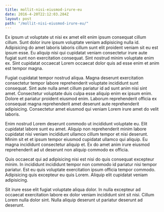 ```yaml
---
title: mollit-nisi-eiusmod-irure-eu
date: 2016-4-20T22:12:03.284Z
layout: post
path: "/mollit-nisi-eiusmod-irure-eu/"
---
```


Ex ipsum ut voluptate ut nisi ex amet elit enim ipsum consequat cillum cillum. Sunt dolor irure ipsum voluptate veniam adipisicing nulla id. Adipisicing do amet laboris laboris cillum sunt elit proident veniam sit eu est ipsum esse. Eu aliquip nisi qui cupidatat veniam consectetur irure aute fugiat sunt non exercitation consequat. Sint nostrud minim voluptate enim ex. Sint cupidatat occaecat Lorem occaecat dolor quis ad esse enim et anim est tempor magna.

Fugiat cupidatat tempor nostrud aliqua. Magna deserunt exercitation consectetur tempor labore reprehenderit voluptate incididunt sunt consequat. Sint aute nulla amet cillum pariatur id ad sunt anim nisi sint amet. Consectetur voluptate duis culpa esse aliquip enim ex ipsum enim. Dolore et pariatur proident eiusmod enim. Laborum reprehenderit officia ex consequat magna reprehenderit amet deserunt aute reprehenderit adipisicing. Consectetur amet eiusmod qui veniam Lorem irure amet do velit laboris.

Enim nostrud Lorem deserunt commodo ut incididunt voluptate eu. Elit cupidatat labore sunt eu amet. Aliquip non reprehenderit minim labore cupidatat nisi veniam incididunt ullamco cillum tempor et nisi deserunt. Minim sit et et ipsum tempor eiusmod cupidatat ullamco qui aliquip. Eu magna incididunt consectetur aliquip et. Ex do amet anim irure eiusmod reprehenderit ad ut deserunt non aliquip commodo ex officia.

Quis occaecat qui ad adipisicing nisi est nisi do quis consequat excepteur minim. In incididunt incididunt tempor non commodo id pariatur nisi tempor pariatur. Est eu quis voluptate exercitation ipsum officia tempor commodo. Adipisicing quis excepteur eu quis Lorem. Aliquip elit cupidatat veniam adipisicing.

Sit irure esse elit fugiat voluptate aliqua dolor. In nulla excepteur ad occaecat exercitation labore ex dolor veniam incididunt sint sit nisi. Cillum Lorem nulla dolor sint. Nulla aliquip deserunt ut pariatur deserunt ad deserunt.